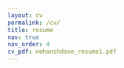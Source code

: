 ```yaml
---
layout: cv
permalink: /cv/
title: resume
nav: true
nav_order: 4
cv_pdf: nehanshdave_resume1.pdf
---
```

